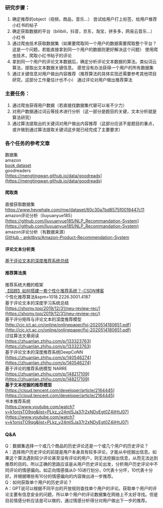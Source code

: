<a name="MyAoz"></a>
### 研究步骤：
1. 确定推荐的object（视频，商品，音乐...） 尝试给用户打上标签，给用户推荐小红书的帖子
2. 确定获取数据的平台（bilibili，抖音，京东，淘宝，拼多多，网易云音乐...） 小红书
3. 通过爬虫技术获取数据集（如果要爬取同一个用户的数据需要爬取整个平台？这是一个问题，若能直接拿到同一个用户的数据则更好解决这个问题） 使用爬虫技术，爬取小红书帖子的评论
4. 拿到同一个用户的评论文本数据后，确定分析评论文本数据的算法。类似词云算法，提取出文本数据关键信息。 感觉没有办法获得一个用户的所有数据集
5. 通过关键信息对用户做出内容推荐（推荐算法的具体实现还需要参考其他项目研究，这部分工作量估计也不小） 通过评论对用户做出推荐算法

<a name="DJ6yx"></a>
### 主要任务：

1. 通过爬虫获得用户数据（若直接找数据集代替可以省不少力）
2. 对用户数据通过词云等技术进行分析（这一部分是题目的关键，文本分析就是算法研究）
3. 通过算法提取出的关键词对用户做出内容推荐（这部分应该不是题目的重点，或许做到通过算法提取关键词这步就已经完成了主要要求）

<a name="gIhIv"></a>
### 各个任务的参考文章
数据集<br />amazon<br />[book dataset](https://www.kaggle.com/datasets/ra4u12/bookrecommendation/data?select=BX-Users.csv)<br />goodreaders<br />[https://mengtingwan.github.io/data/goodreads](https://mengtingwan.github.io/data/goodreads)
<a name="cZQ3U"></a>
#### 爬取类
直接获取数据集<br />https://www.heywhale.com/mw/dataset/60c30a7bd8575f0018447c11<br />amazon评论分析（liuyuanyue185）<br />[https://github.com/liuyuanyue185/NLP_Recommandation-System](https://github.com/liuyuanyue185/NLP_Recommandation-System)<br />amazon评论分析（有数据来源）<br />[GitHub - ankitbvs/Amazon-Product-Recommendation-System](https://github.com/ankitbvs/Amazon-Product-Recommendation-System?tab=readme-ov-file#data-source)
<a name="Njva4"></a>
#### 评论文本分析类
[基于评论文本的深度推荐系统总结](http://shomy.top/2019/12/31/neu-review-rec/)

<a name="eLQuN"></a>
#### 推荐算法类
推荐系统大概的框架<br />[【回顾】如何搭建一套个性化推荐系统？-CSDN博客](https://blog.csdn.net/m0_37586850/article/details/105039874?ops_request_misc=%257B%2522request%255Fid%2522%253A%2522170902042116800182796259%2522%252C%2522scm%2522%253A%252220140713.130102334..%2522%257D&request_id=170902042116800182796259&biz_id=0&utm_medium=distribute.pc_search_result.none-task-blog-2~all~sobaiduend~default-2-105039874-null-null.142^v99^pc_search_result_base3&utm_term=)<br />个性化推荐算法&spm=1018.2226.3001.4187<br />基于评论文本的深度学习系统总结<br />[https://shomy.top/2019/12/31/neu-review-rec/](https://shomy.top/2019/12/31/neu-review-rec/)<br />基于评分矩阵与评论文本的深度推荐模型<br />[http://cjc.ict.ac.cn/online/onlinepaper/fxj-2020514180651.pdf](http://cjc.ict.ac.cn/online/onlinepaper/fxj-2020514180651.pdf)<br />过往算法文章阅读<br />[https://zhuanlan.zhihu.com/p/133323763](https://zhuanlan.zhihu.com/p/133323763)<br />基于评论文本的深度推荐系统DeepCoNN<br />[https://zhuanlan.zhihu.com/p/140546274](https://zhuanlan.zhihu.com/p/140546274)<br />基于评论的推荐系统模型 NARRE<br />[https://zhuanlan.zhihu.com/p/148217109](https://zhuanlan.zhihu.com/p/148217109)<br />**基于文本挖掘的推荐模型**<br />[https://cloud.tencent.com/developer/article/2164445](https://cloud.tencent.com/developer/article/2164445)<br />书本推荐系统<br />[https://www.youtube.com/watch?v=k1onjsTO9qg&list=PLkz_y24mlSJa37r2xNDyEgt0Z4ilHtJ07](https://www.youtube.com/watch?v=k1onjsTO9qg&list=PLkz_y24mlSJa37r2xNDyEgt0Z4ilHtJ07)
<a name="DfMcq"></a>
###  Q&A
Q：数据集选择一个或几个商品的历史评论还是一个或几个用户的历史评论？<br />A：选择用户历史评论的前提是用户本身具有较多评论，才能从中挖掘出信息。如果这个算法遇到较少评论甚至没有评论的用户，则无法挖掘出信息，从而无法达到推荐的目的。所以正确的思路应该是从用户历史评论出发，分析用户历史评论中不同评论的情感偏向。如正向情感值从0-10进行划分，0代表十分坏，10代表十分好。并根据哪些有10分的情感偏向的内容做出进一步推荐。<br />Q：如何获取单个用户的历史评论？<br />A：GPT说可以根据不同平台的开放规则查找单个用户的评论。获取单个用户的评论主要有信息安全的问题，所以单个用户的评论数据集在网络上不太好寻找。但是目前情感分析应该是可以做的，通过情感分析得分对用户做出下一步的推荐。
